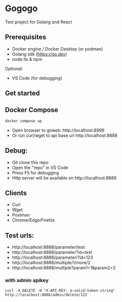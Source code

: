 # Gogogo

Test project for Golang and React

## Prerequisites

- Docker engine / Docker Desktop (or podman)
- Golang sdk (https://go.dev)
- node lts & npm

Optional:

- VS Code (for debugging)

## Get started

## Docker Compose

```bash
docker compose up
```

- Open browser to goweb: http://localhost:8999
- Or run curl/wget to api base url http://localhost:8888

## Debug:

- Git clone this repo
- Open the "repo" in VS Code
- Press F5 for debugging
- Http server will be available on http://localhost:8888

## Clients

- Curl
- Wget
- Postman
- Chrome/Edge/Firefox

## Test urls:

- http://localhost:8888/parameter/test
- http://localhost:8888/parameter?id=test
- http://localhost:8888/parameter/?id=123
- http://localhost:8888/multiple/1/more/2
- http://localhost:8888/multiple?param1=1&param2=2

### with admin apikey

`curl -X DELETE -H "X-API-KEY: a-valid-token-string" http://localhost:8888/admin/delete/123`
